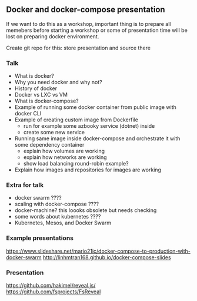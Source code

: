 ## Docker and docker-compose presentation

If we want to do this as a workshop, important thing is to prepare all memebers before starting a workshop or some of presentation time will be lost on preparing docker environment.

Create git repo for this: store presentation and source there

### Talk
- What is docker?
- Why you need docker and why not?
- History of docker
- Docker vs LXC vs VM
- What is docker-compose?
- Example of running some docker container from public image with docker CLI
- Example of creating custom image from Dockerfile
	- run for example some azbooky service (dotnet) inside
	- create some new service
- Running same image inside docker-compose and orchestrate it with some dependency container
	- explain how volumes are working
	- explain how networks are working
	- show load balancing round-robin example?
- Explain how images and repositories for images are working

### Extra for talk
- docker swarm ????
- scaling with docker-compose ????
- docker-machine? this loooks obsolete but needs checking
- some words about kubernetes ????
- Kubernetes, Mesos, and Docker Swarm 

### Example presentations

https://www.slideshare.net/mario21ic/docker-compose-to-production-with-docker-swarm
http://linhmtran168.github.io/docker-compose-slides

###  Presentation
https://github.com/hakimel/reveal.js/
https://github.com/fsprojects/FsReveal